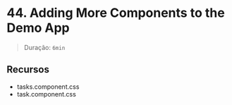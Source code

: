 # 44. Adding More Components to the Demo App

> Duração: `6min`

## Recursos
- tasks.component.css
- task.component.css
